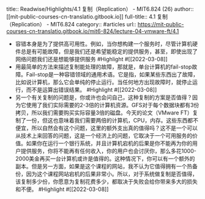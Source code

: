 title:: Readwise/Highlights/4.1 复制（Replication） - MIT6.824 (26)
author:: [[mit-public-courses-cn-translatio.gitbook.io]]
full-title:: 4.1 复制（Replication） - MIT6.824
category:: #articles
url:: https://mit-public-courses-cn-translatio.gitbook.io/mit6-824/lecture-04-vmware-ft/4.1

- 容错本身是为了提供高可用性。例如，当你想构建一个服务时，尽管计算机硬件总是有可能故障，但是我们还是希望能稳定的提供服务，甚至，即使出现了网络问题我们还是想能够提供服务 #Highlight #[[2022-03-08]]
- 用最简单的方法来描述复制能处理的故障，那就是，单台计算机的fail-stop故障。Fail-stop是一种容错领域的通用术语。它是指，如果某些东西出了故障，比如说计算机，那么它会单纯的停止运行。当任何地方出现故障时，就停止运行，而不是运算出错误结果。 #Highlight #[[2022-03-08]]
- 另一个有关复制的问题是，你或许也会问自己，这种复制的方案是否值得？因为它使用了我们实际需要的2-3倍的计算机资源。GFS对于每个数据块都有3份拷贝，所以我们需要购买实际容量3倍的磁盘。今天的论文（VMware FT）复制了一份，但这也意味着我们需要两倍的计算机，CPU，内存。这些东西都不便宜，所以自然会有这个问题，这里的额外支出真的值得吗？这不是一个可以从技术上来回答的问题，这是一个经济上的问题，它取决于一个可用服务的价值。如果你在运行一个银行系统，并且计算机宕机的后果是你不能再为你的用户提供服务，你将不能再有任何收入，你的用户也会讨厌你，那么多花1000-2000美金再买一台计算机或许是值得的。这种情况下，你可以有一个额外的副本。但是另一方面，如果是这个课程的网站，我不认为它值得拥有一个热备份，因为这个课程网站宕机的后果非常小。所以，对于系统做复制是否值得，该复制多少份，你愿意为复制花费多少，都取决于失败会给你带来多大的损失和不便。 #Highlight #[[2022-03-08]]